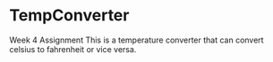 # TempConverter
Week 4 Assignment
This is a temperature converter that can convert celsius to fahrenheit or vice versa.
